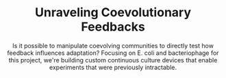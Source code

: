 ---
title: Unraveling Coevolutionary Feedbacks
subtitle: "Is it possible to manipulate coevolving communities to directly test how feedback influences adaptation? Focusing on E. coli and bacteriophage for this project, we're building custom continuous culture devices that enable experiments that were previously intractable."
proj_url: "#"
image_url: "#"
image: "images/flexostat.png"
current: true
---